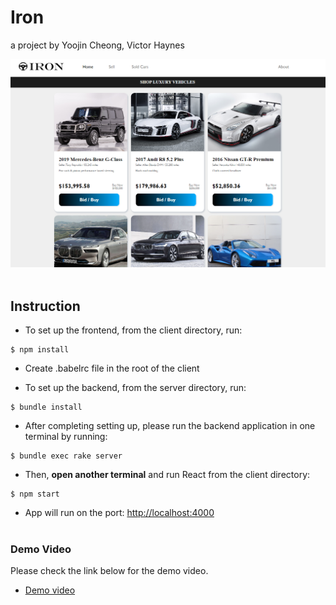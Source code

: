 # Iron
a project by Yoojin Cheong, Victor Haynes

<img src='iron-cars-client/src/Images/iron_1_home.png' width='800px' height='auto'>
<br></br>

## Instruction

* To set up the frontend, from the client directory, run:

```console
$ npm install
```

* Create .babelrc file in the root of the client

* To set up the backend, from the server directory, run:

```console
$ bundle install
```

* After completing setting up, please run the backend application in one terminal by running:

```console
$ bundle exec rake server
```

* Then, **open another terminal** and run React from the client directory:

```console
$ npm start
```

* App will run on the port: [http://localhost:4000](http://localhost:4000)
<br><br>


### Demo Video
Please check the link below for the demo video.
* [Demo video](https://www.yoojincheong.com/iron)
